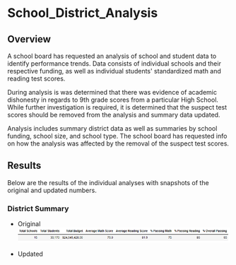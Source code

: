 # School_District_Analysis
 
## Overview
A school board has requested an analysis of school and student data to identify performance trends. Data consists of individual schools and their respective funding, as well as individual students' standardized math and reading test scores.

During analysis is was determined that there was evidence of academic dishonesty in regards to 9th grade scores from a particular High School. While further investigation is required, it is determined that the suspect test scores should be removed from the analysis and summary data updated.

Analysis includes summary district data as well as summaries by school funding, school size, and school type. The school board has requested info on how the analysis was affected by the removal of the suspect test scores.

## Results
Below are the results of the individual analyses with snapshots of the original and updated numbers.

### District Summary
* Original
 ![District_orig](Resources/District_Original.png)

* Updated

